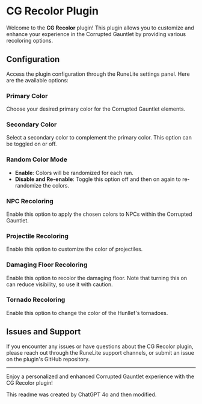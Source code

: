 # CG Recolor Plugin

Welcome to the **CG Recolor** plugin! This plugin allows you to customize and enhance your experience in the Corrupted Gauntlet by providing various recoloring options.

## Configuration

Access the plugin configuration through the RuneLite settings panel. Here are the available options:

### Primary Color

Choose your desired primary color for the Corrupted Gauntlet elements.

### Secondary Color

Select a secondary color to complement the primary color. This option can be toggled on or off.

### Random Color Mode

- **Enable**: Colors will be randomized for each run.
- **Disable and Re-enable**: Toggle this option off and then on again to re-randomize the colors.

### NPC Recoloring

Enable this option to apply the chosen colors to NPCs within the Corrupted Gauntlet.

### Projectile Recoloring

Enable this option to customize the color of projectiles.

### Damaging Floor Recoloring

Enable this option to recolor the damaging floor. Note that turning this on can reduce visibility, so use it with caution.

### Tornado Recoloring

Enable this option to change the color of the Hunllef's tornadoes.

## Issues and Support

If you encounter any issues or have questions about the CG Recolor plugin, please reach out through the RuneLite support channels, or submit an issue on the plugin's GitHub repository.

---

Enjoy a personalized and enhanced Corrupted Gauntlet experience with the CG Recolor plugin!

This readme was created by ChatGPT 4o and then modified.
